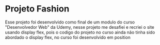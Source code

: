 <h1>Projeto Fashion</h1>

<p>Esse projeto foi desenvolvido como final de um modulo do curso "Desenvolvedor Web" da Udemy, nesse projeto me desafiei e recriei o site usando display flex, pois o codigo do projeto no curso ainda não tinha sido abordado o display flex, no curso foi desenvolvido em position </p>
